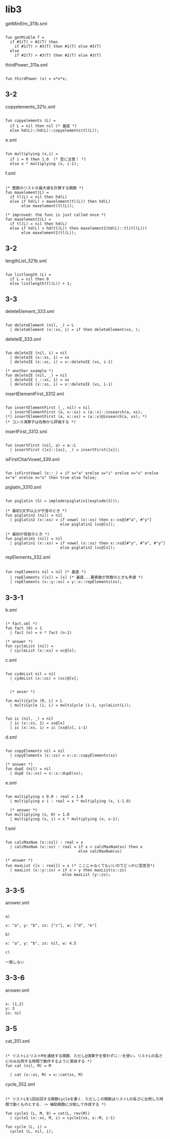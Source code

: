 # lib3

getMinElm_311b.sml


```

fun getMinElm T = 
  if #1(T) > #2(T) then 
    if #1(T) > #3(T) then #1(T) else #3(T)
  else 
    if #2(T) > #3(T) then #2(T) else #3(T)
```

thirdPower_311a.sml

```

fun thirdPower (x) = x*x*x;
```

## 3-2

copyelements_321c.sml


```

fun copyelements (L) =
  if L = nil then nil (* 基底 *)
  else hd(L)::hd(L)::copyelements(tl(L));
```


e.sml


```

fun multiplying (x,i) =
  if i = 0 then 1.0  (* 型に注意！ *)
  else x * multiplying (x, i-1);
```


f.sml


```

(* 整数のリストの最大値を計算する関数 *)
fun maxelement(L) = 
  if tl(L) = nil then hd(L)
  else if hd(L) > maxelement(tl(L)) then hd(L)
       else maxelement(tl(L));

(* improved: the func is just called once *)
fun maxelement2(L) =
  if tl(L) = nil then hd(L)
  else if hd(L) > hd(tl(L)) then maxelement2(hd(L)::tl(tl(L)))
       else maxelement2(tl(L));

```

## 3-2

lengthList_321b.sml


```

fun listlength (L) =
  if L = nil then 0
  else listlength(tl(L)) + 1;
```

## 3-3

deleteElement_333.sml


```

fun deleteElement (nil, _) = L
  | deleteElement (x::xs, i) = if then deleteElement(xs, );
```

deleteIE_333.sml


```

fun deleteIE (nil, i) = nil
  | deleteIE (x::xs, 1) = xs
  | deleteIE (x::xs, i) = x::deleteIE (xs, i-1)

(* another example *)
fun deleteIE (nil, _) = nil
  | deleteIE (_::xs, 1) = xs
  | deleteIE (x::xs, i) = x::deleteIE (xs, i-1)
```

insertElementFirst_3312.sml


```

fun insertElementFirst (_, nil) = nil
  | insertElementFirst (a, x::xs) = (a::x)::insearch(a, xs); 
(*| insertElementFirst (a, x::xs) = (a::x)@insearch(a, xs); *)
(* コンス演算子は右側から評価する *)
```

insertFirst_3312.sml


```

fun insertFirst (nil, a) = a::L
  | insertFirst ([x]::[xs], _) = insertFirst([x]);
```

isFirstCharVowel_339.sml


```

fun isFirstVowel (x::_) = if x="a" orelse x="i" orelse x="u" orelse x="e" orelse x="o" then true else false;
```

piglatin_3310.sml


```

fun piglatin (S) = implode(piglatin1(explode(S)));

(* 最初1文字以上が子音のとき *)
fun piglatin2 (nil) = nil
  | piglatin2 (x::xs) = if vowel (x::xs) then x::xs@[#"a", #"y"]
                        else piglatin2 (xs@[x]);

(* 最初が母音のとき *)
fun piglatim1 (nil) = nil
  | piglatin1 (x::xs) = if vowel (x::xs) then x::xs@[#"y", #"a", #"y"]
                        else piglatin2 (xs@[x]);

```

repElements_332.sml


```

fun repElements nil = nil (* 基底 *)
  | repElements ([x]) = [x] (* 基底...要素数が奇数のときも考慮 *)
  | repElements (x::y::xs) = y::x::repElements(xs);
```

## 3-3-1

b.sml


```

(* fact.sml *)
fun fact (0) = 1 
  | fact (n) = n * fact (n-1)

(* answer *)
fun cycleList (nil) =
  | cycleList (x::xs) = xc@[x];
```

c.sml


```

fun cydeList nil = nil
  | cydeList (x::xs) = (xs)@[x];


  (* anser *)

fun multiCycle (0, L) = L
  | multiCycle (i, L) = multiCycle (i-1, cycleList(L));


fun ic (nil, _) = nil
  | ic (x::xs, 1) = xs@[x]
  | ic (x::xs, i) = ic (xs@[x], i-1)
```

d.sml


```

fun copyElements nil = nil
  | copyElements (x::xs) = x::x::copyElements(xs)

(* answer *)
fun dupE (nil) = nil
  | dupE (x::xs) = x::x::dupE(xs);
```

e.sml


```

fun multiplying x 0.0 : real = 1.0 
  | multiplying x i : real = x * multiplying (x, i-1.0)

  (* answer *)
fun multiplying (x, 0) = 1.0
  | multiplying (x, i) = x * multiplying (x, x-1);
```

f.sml


```

fun calcMaxNum (x::nil) : real = x
  | calcMaxNum (x::xs) : real = if x > calcMaxNum(xs) then x
                                else calcMaxNum(xs)

(* answer *)
fun maxList ([x : real]) = x (* ここじゃなくてもいいのでどっかに型宣言*)
  | maxList (x::y::zs) = if x > y then maxList(x::zs)
                         else maxList (y::zs);
```

## 3-3-5

answer.sml


```

a) 

x: "a", y: "b", zs: ["c"], w: ["d", "e"]

b) 

x: "a", y: "b", zs: nil, w: 4.5

c)

一致しない
```

## 3-3-6

answer.sml


```

x: (1,2)
y: 3
zs: nil
```

## 3-5

cat_351.sml


```

(* リストLとリストMを連結する関数．ただし@演算子を使わずに::を使い，リストLの長さにのみ比例する時間で動作するように実装する *)
fun cat (nil, M) = M

  | cat (x::xs, M) = x::cat(xs, M)
```

cycle_352.sml


```

(* リストLをi回巡回する関数cycleを書く．ただしこの関数はリストLの長さに比例した時間で動くものとする．-> 補助関数に分割して作成する *)

fun cycle1 (L, M, 0) = cat(L, rev(M))
  | cycle1 (x::xs, M, i) = cycle1(xs, x::M, i-1)

fun cycle (L, i) = 
  cycle1 (L, nil, i);
```


